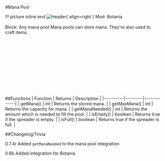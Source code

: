 #Mana Pool

!!! picture inline end
    ![Header](https://srendi.de/wp-content/uploads/2021/05/Mana-Pool.png){ align=right }
    Mod: Botania <br><br/>
    Block: Any mana pool
Mana pools can store mana. They're also used to craft items.

<br><br/>
<br><br/>
<br><br/>
<br><br/>
<br><br/>

##Functions
| Function | Returns | Description |
|----------|---------|-------------|
| getMana() | int | Returns the stored mana. |
| getMaxMana() | int | Returns the capacity for mana. |
| getManaNeeded() | int | Returns the amount which is needed to fill the pool. |
| isEmpty() | boolean | Returns true if the spreader is empty. |
| isFull() | boolean | Returns true if the spreader is full. |

##Changelog/Trivia

0.7.4r
Added `getManaNeeded` to the mana pool integration

0.6b
Added integration for Botania
